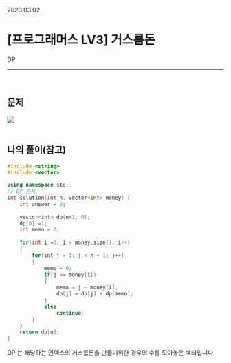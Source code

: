 2023.03.02

# __[프로그래머스 LV3] 거스름돈__

DP

---- 

<BR>

## __문제__

<img src = "https://user-images.githubusercontent.com/80774412/222460639-6dac3aba-c5c1-445e-bef1-c6063f0a2e44.PNG"></img>
<BR><BR>


## __나의 풀이__(참고)
```c++
#include <string>
#include <vector>

using namespace std;
// DP 문제
int solution(int n, vector<int> money) {
    int answer = 0;
    
    vector<int> dp(n+1, 0);
    dp[0] =1;
    int memo = 0;
    
    for(int i =0; i < money.size(); i++)
    {
        for(int j = 1; j < n + 1; j++)
        {
            memo = 0;
            if(j >= money[i])
            {
                memo = j - money[i];
                dp[j] = dp[j] + dp[memo];
            }
            else
                continue;
        }
    }
    return dp[n];
}
```

DP 는 해당하는 인덱스의 거스름돈을 만들기위한 경우의 수를 모아놓은 벡터입니다.

